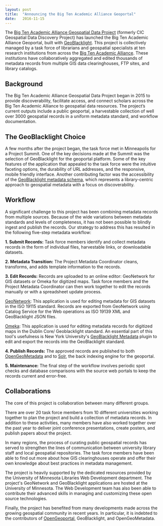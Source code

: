 ```yaml
---
layout: post
title:  "Announcing the Big Ten Academic Alliance Geoportal"
date:   2016-11-15
---
```


The [Big Ten Academic Alliance Geospatial Data Project](https://z.umn.edu/btaagdp) (formerly CIC Geospatial Data Discovery Project) has launched the Big Ten Academic Alliance Geoportal, built with [GeoBlacklight](http://geoblacklight.org/). This project is collectively managed by a task force of librarians and geospatial specialists at ten research institutions from across the [Big Ten Academic Alliance](http://www.btaa.org/). These institutions have collaboratively aggregated and edited thousands of metadata records from multiple GIS data clearinghouses, FTP sites, and library catalogs.

## Background
The Big Ten Academic Alliance Geospatial Data Project began in 2015 to provide discoverability, facilitate access, and connect scholars across the Big Ten Academic Alliance to geospatial data resources. The project’s current outputs include a public geoportal, a harvestable collection of well over 3000 geospatial records in a uniform metadata standard, and workflow documentation.  

## The GeoBlacklight Choice
A few months after the project began, the task force met in Minneapolis for a Project Summit. One of the key decisions made at the Summit was the selection of GeoBlacklight for the geoportal platform. Some of the key features of the application that appealed to the task force were the intuitive faceting options, the durability of URL addresses, and the responsive, mobile friendly interface.  Another contributing factor was the accessibility of the [GeoBlacklight metadata schema](https://github.com/geoblacklight/geoblacklight-schema), which represents a library-centric approach to geospatial metadata with a focus on discoverability.

## Workflow
A significant challenge to this project has been combining metadata records from multiple sources. Because of the wide variations between metadata standards and levels of completeness, it has not been possible to blindly ingest and publish the records.  Our strategy to address this has resulted in the following five-step metadata workflow:

 **1. Submit Records:** Task force members identify and collect metadata records in the form of individual files, harvestable links, or downloadable datasets.

 **2. Metadata Transition:** The Project Metadata Coordinator cleans, transforms, and adds template information to the records.

 **3. Edit Records:** Records are uploaded to an online editor: GeoNetwork for GIS datasets or Omeka for digitized maps. Task force members and the Project Metadata Coordinator can then work together to edit the records manually or with a spreadsheet update process.

[GeoNetwork](http://geonetwork-opensource.org/): This application is used for editing metadata for GIS datasets in the ISO 19115 standard. Records are exported from GeoNetwork using Catalog Service for the Web operations as ISO 19139 XML and GeoBlacklight JSON files.  

[Omeka](http://omeka.org/): This application is used for editing metadata records for digitized maps in the Dublin Core/ Geoblacklight standard.  An essential part of this tool's usefulness is New York University's [GeoBlacklight Metadata](https://github.com/sgbalogh/omeka_GeoBlacklightMetadata-JSON) plugin to edit and export the records into the GeoBlacklight standard.

**4. Publish Records:** The approved records are published to both [OpenGeoMetadata](https://github.com/OpenGeoMetadata) and to [Solr](http://lucene.apache.org/solr/), the back indexing engine for the geoportal.

**5. Maintenance:** The final step of the workflow involves periodic spot checks and database comparisons with the source web portals to keep the records current and error-free.

## Collaborations

 The core of this project is collaboration between many different groups.  

 There are over 20 task force members from 10 different universities working together to plan the project and build a collection of metadata records. In addition to these activities, many members have also worked together over the past year to deliver joint conference presentations, create posters, and publish papers about the project.

 In many regions, the process of curating public geospatial records has served to strengthen the lines of communication between university library staff and local geospatial repositories.  The task force members have been able to find out more about how GIS clearinghouses operate and offer their own knowledge about best practices in metadata management.

 The project is heavily supported by the dedicated resources provided by the University of Minnesota Libraries Web Development department. The project's GeoNetwork and GeoBlacklight applications are hosted at the University of Minnesota. The Web Development team has also been able to contribute their advanced skills in managing and customizing these open source technologies.

 Finally, the project has benefited from many developments made across the growing geospatial community in recent years. In particular, it is indebted to the contributors of [OpenGeoportal](http://opengeoportal.org/),  GeoBlacklight, and OpenGeoMetadata.
